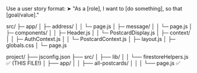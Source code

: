 Use a user story format:
➤ "As a [role], I want to [do something], so that [goal/value]."


src/
├─ app/
│  ├─ address/
│  │  └─ page.js
│  ├─ message/
│  │  └─ page.js
│  ├─ components/
│  │  ├─ Header.js
│  │  └─ PostcardDisplay.js
│  ├─ context/
│  │  ├─ AuthContext.js
│  │  └─ PostcardContext.js
│  ├─ layout.js
│  ├─ globals.css
│  └─ page.js


project/
├── jsconfig.json
├── src/
│   ├── lib/
│   │   └── firestoreHelpers.js ✅ (THIS FILE!)
│   ├── app/
│   │   ├── all-postcards/
│   │   │   └── page.js ✅

